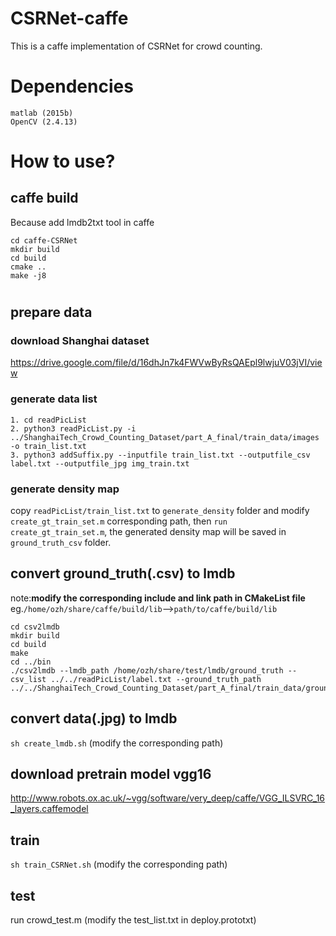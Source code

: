 # CSRNet-caffe
This is a caffe implementation of CSRNet for crowd counting.
# Dependencies
```
matlab (2015b)
OpenCV (2.4.13)
```
# How to use?
## caffe build
Because add lmdb2txt tool in caffe
```
cd caffe-CSRNet
mkdir build
cd build
cmake ..
make -j8
```
# 
## prepare data
### download Shanghai dataset
https://drive.google.com/file/d/16dhJn7k4FWVwByRsQAEpl9lwjuV03jVI/view
### generate data list
```
1. cd readPicList
2. python3 readPicList.py -i ../ShanghaiTech_Crowd_Counting_Dataset/part_A_final/train_data/images -o train_list.txt 
3. python3 addSuffix.py --inputfile train_list.txt --outputfile_csv label.txt --outputfile_jpg img_train.txt
```
### generate density map
copy `readPicList/train_list.txt` to `generate_density` folder and modify `create_gt_train_set.m` corresponding path, then `run create_gt_train_set.m`, the generated density map will be saved in `ground_truth_csv` folder.
## convert ground_truth(.csv) to lmdb
note:**modify the corresponding include and link path in CMakeList file**
eg.`/home/ozh/share/caffe/build/lib`-->`path/to/caffe/build/lib`
```
cd csv2lmdb
mkdir build
cd build
make
cd ../bin
./csv2lmdb --lmdb_path /home/ozh/share/test/lmdb/ground_truth --csv_list ../../readPicList/label.txt --ground_truth_path ../../ShanghaiTech_Crowd_Counting_Dataset/part_A_final/train_data/ground_truth_csv/
```
## convert data(.jpg) to lmdb
`sh create_lmdb.sh`  (modify the corresponding path)
## download pretrain model vgg16
http://www.robots.ox.ac.uk/~vgg/software/very_deep/caffe/VGG_ILSVRC_16_layers.caffemodel
## train
`sh train_CSRNet.sh` (modify the corresponding path)
## test
run crowd_test.m (modify the test_list.txt in deploy.prototxt)
